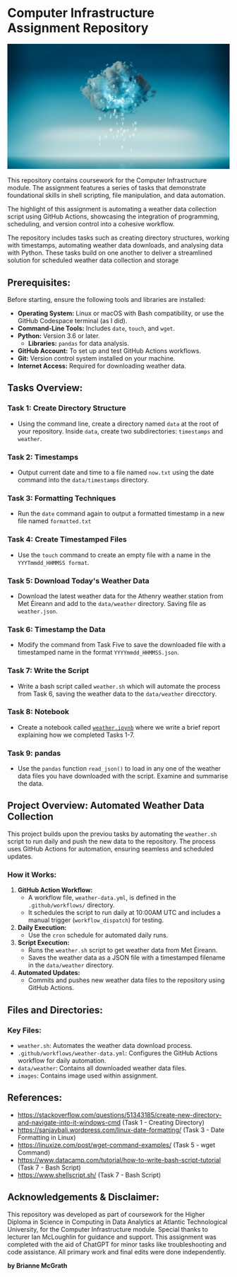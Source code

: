 # **Computer Infrastructure Assignment Repository**

![Weather Data](images/computer%20infrastructure%20picture.jpg)

This repository contains coursework for the Computer Infrastructure module. The assignment features a series of tasks that demonstrate foundational skills in shell scripting, file manipulation, and data automation.

The highlight of this assignment is automating a weather data collection script using GitHub Actions, showcasing the integration of programming, scheduling, and version control into a cohesive workflow.

The repository includes tasks such as creating directory structures, working with timestamps, automating weather data downloads, and analysing data with Python. These tasks build on one another to deliver a streamlined solution for scheduled weather data collection and storage 


## **Prerequisites:**
Before starting, ensure the following tools and libraries are installed: 
- **Operating System:** Linux or macOS with Bash compatibility, or use the GitHub Codespace terminal (as I did). 
- **Command-Line Tools:** Includes `date`, `touch`, and `wget`. 
- **Python:** Version 3.6 or later. 
    - **Libraries:** `pandas` for data analysis. 
- **GitHub Account:** To set up and test GitHub Actions workflows. 
- **Git:** Version control system installed on your machine. 
- **Internet Access:** Required for downloading weather data. 


## **Tasks Overview:** 
### Task 1: Create Directory Structure
- Using the command line, create a directory named `data` at the root of your repository. Inside `data`, create two subdirectories: `timestamps` and `weather`. 

### Task 2: Timestamps
- Output current date and time to a file named `now.txt` using the date command into the `data/timestamps` directory. 

### Task 3: Formatting Techniques
- Run the `date` command again to output a formatted timestamp in a new file named `formatted.txt`

### Task 4: Create Timestamped Files
- Use the `touch` command to create an empty file with a name in the `YYYTmmdd_HHMMSS format`. 

### Task 5: Download Today's Weather Data 
- Download the latest weather data for the Athenry weather station from Met Éireann and add to the `data/weather` directory. Saving file as `weather.json`.

### Task 6: Timestamp the Data
- Modify the command from Task Five to save the downloaded file with a timestamped name in the format `YYYYmmdd_HHMMSS.json`.

### Task 7: Write the Script
- Write a bash script called `weather.sh` which will automate the process from Task 6, saving the weather data to the `data/weather` direcctory. 

### Task 8: Notebook
- Create a notebook called [`weather.ipynb`](weather.ipynb) where we write a brief report explaining how we completed Tasks 1-7. 

### Task 9: pandas
- Use the `pandas` function `read_json()` to load in any one of the weather data files you have downloaded with the script. Examine and summarise the data. 


## **Project Overview: Automated Weather Data Collection**
This project builds upon the previou tasks by automating the `weather.sh` script to run daily and push the new data to the repository. The process uses GitHub Actions for automation, ensuring seamless and scheduled updates. 

### **How it Works:**
1. **GitHub Action Workflow:**
    - A workflow file, `weather-data.yml`, is defined in the `.github/workflows/` directory. 
    - It schedules the script to run daily at 10:00AM UTC and includes a manual trigger (`workflow_dispatch`) for testing.
2. **Daily Execution:**
    - Use the `cron` schedule for automated daily runs. 
3. **Script Execution:**
    - Runs the `weather.sh` script to get weather data from Met Éireann. 
    - Saves the weather data as a JSON file with a timestamped filename in the `data/weather` directory. 
4. **Automated Updates:**
    - Commits and pushes new weather data files to the repository using GitHub Actions. 

## **Files and Directories:**
### **Key Files:**
- `weather.sh`: Automates the weather data download process. 
- `.github/workflows/weather-data.yml`: Configures the GitHub Actions workflow for daily automation. 
- `data/weather`: Contains all downloaded weather data files. 
- `images`: Contains image used within assignment. 


##  **References:** 

- https://stackoverflow.com/questions/51343185/create-new-directory-and-navigate-into-it-windows-cmd (Task 1 - Creating Directory)
- https://sanjaybali.wordpress.com/linux-date-formatting/ (Task 3 - Date Formatting in Linux)
- https://linuxize.com/post/wget-command-examples/ (Task 5 - wget Command)
- https://www.datacamp.com/tutorial/how-to-write-bash-script-tutorial (Task 7 - Bash Script)
- https://www.shellscript.sh/ (Task 7 - Bash Script)

## **Acknowledgements & Disclaimer:** 
This repository was developed as part of coursework for the Higher Diploma in Science in Computing in Data Analytics at Atlantic Technological University, for the Computer Infrastructure module. Special thanks to lecturer Ian McLoughlin for guidance and support. This assignment was completed with the aid of ChatGPT for minor tasks like troubleshooting and code assistance. All primary work and final edits were done independently.

**by Brianne McGrath**